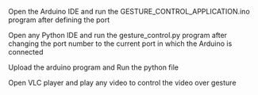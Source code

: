 Open the Arduino IDE and run the GESTURE_CONTROL_APPLICATION.ino program after defining the port

Open any Python IDE and run the gesture_control.py program after changing the port number to the current port in which the Arduino is connected

Upload the arduino program and Run the python file

Open VLC player and play any video to control the video over gesture
